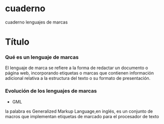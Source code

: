 # cuaderno
cuaderno lenguajes de marcas


# Título


### Qué es un lenguaje de marcas

El lenguaje de marca se refiere a la forma de redactar un documento o página web, incorporando etiquetas o marcas que contienen información adicional relativa a la estructura del texto o su formato de presentación.


### Evolución de los lenguajes de marcas


- GML


la palabra es Generalized Markup Language,en inglés, es un conjunto de macros que implementan etiquetas de marcado para el procesador de texto 


